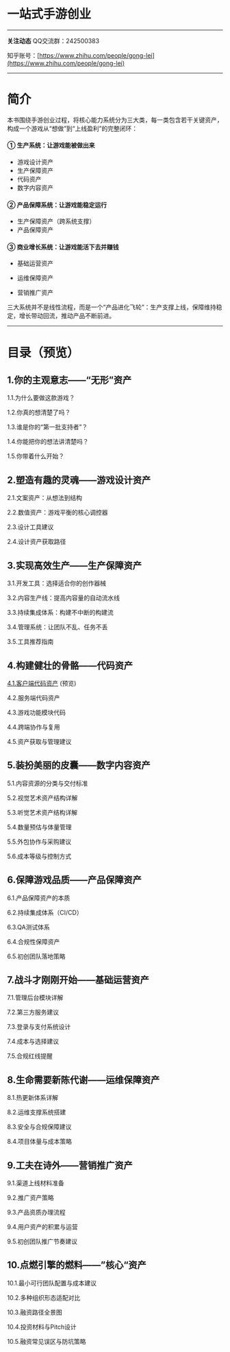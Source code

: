 # 一站式手游创业

---

**关注动态**
QQ交流群：242500383

知乎账号：[https://www.zhihu.com/people/gong-lei](https://www.zhihu.com/people/gong-lei)

---

# 简介

本书围绕手游创业过程，将核心能力系统分为三大类，每一类包含若干关键资产，构成一个游戏从“想做”到“上线盈利”的完整闭环：

#### **① 生产系统：让游戏能被做出来**

* 游戏设计资产
* 生产保障资产
* 代码资产
* 数字内容资产

#### **② 产品保障系统：让游戏能稳定运行**

* 生产保障资产（跨系统支撑）
* 产品保障资产

#### **③ 商业增长系统：让游戏能活下去并赚钱**

* 基础运营资产
* 运维保障资产

* 营销推广资产

三大系统并不是线性流程，而是一个“产品进化飞轮”：生产支撑上线，保障维持稳定，增长带动回流，推动产品不断前进。

---



# 目录（预览）

## 1.你的主观意志——“无形”资产
1.1.为什么要做这款游戏？

1.2.你真的想清楚了吗？

1.3.谁是你的“第一批支持者”？

1.4.你能把你的想法讲清楚吗？

1.5.你带着什么开始？

## 2.塑造有趣的灵魂——游戏设计资产
2.1.文案资产：从想法到结构

2.2.数值资产：游戏平衡的核心调控器

2.3.设计工具建议

2.4.设计资产获取路径

## 3.实现高效生产——生产保障资产
3.1.开发工具：选择适合你的创作器械

3.2.内容生产线：提高内容量的自动流水线

3.3.持续集成体系：构建不中断的构建流

3.4.管理系统：让团队不乱、任务不丢

3.5.工具推荐指南

## 4.构建健壮的骨骼——代码资产
[4.1.客户端代码资产](4.1.客户端代码资产.md) (预览)

4.2.服务端代码资产

4.3.游戏功能模块代码

4.4.跨端协作与复用

4.5.资产获取与管理建议

## 5.装扮美丽的皮囊——数字内容资产
5.1.内容资源的分类与交付标准

5.2.视觉艺术资产结构详解

5.3.听觉艺术资产结构详解

5.4.数量预估与体量管理

5.5.外包协作与采购建议

5.6.成本等级与控制方式

## 6.保障游戏品质——产品保障资产
6.1.产品保障资产的本质

6.2.持续集成体系（CI/CD）

6.3.QA测试体系

6.4.合规性保障资产

6.5.初创团队落地策略

## 7.战斗才刚刚开始——基础运营资产
7.1.管理后台模块详解

7.2.第三方服务建议

7.3.登录与支付系统设计

7.4.成本与选择建议

7.5.合规红线提醒

## 8.生命需要新陈代谢——运维保障资产
8.1.热更新体系详解

8.2.运维支撑系统搭建

8.3.安全与合规保障建议

8.4.项目体量与成本策略

## 9.工夫在诗外——营销推广资产
9.1.渠道上线材料准备

9.2.推广资产策略

9.3.产品资质办理流程

9.4.用户资产的积累与运营

9.5.初创团队推广节奏建议

## 10.点燃引擎的燃料——”核心“资产
10.1.最小可行团队配置与成本建议

10.2.多种组织形态适配对比

10.3.融资路径全景图

10.4.投资材料与Pitch设计

10.5.融资常见误区与防坑策略

